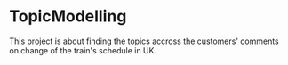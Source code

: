 # TopicModelling
This project is about finding the topics accross the customers' comments on change of the train's schedule in UK.
